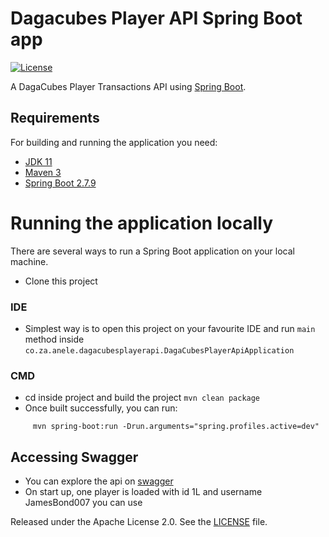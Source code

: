# Dagacubes Player API Spring Boot app

[![License](http://img.shields.io/:license-apache-blue.svg)](http://www.apache.org/licenses/LICENSE-2.0.html)

A DagaCubes Player Transactions API using [Spring Boot](http://projects.spring.io/spring-boot/).

## Requirements

For building and running the application you need:

- [JDK 11](https://www.oracle.com/java/technologies/downloads/#java11)
- [Maven 3](https://maven.apache.org)
- [Spring Boot 2.7.9](https://docs.spring.io/spring-boot/docs/2.7.9/reference/html/)

# Running the application locally
There are several ways to run a Spring Boot application on your local machine.
- Clone this project

### IDE
- Simplest way is to open this project on your favourite IDE and
run `main` method inside `co.za.anele.dagacubesplayerapi.DagaCubesPlayerApiApplication`

### CMD
- cd inside project and build the project ```mvn clean package```
- Once built successfully, you can run:
```sbtshell
     mvn spring-boot:run -Drun.arguments="spring.profiles.active=dev"
```

## Accessing Swagger
- You can explore the api on [swagger](http://localhost:8080/swagger-ui/index.html)
- On start up, one player is loaded with id 1L and username JamesBond007 you can use

Released under the Apache License 2.0. See the [LICENSE](https://github.com/AneleMgciniMdolomba/dagacubes-player-api/blob/master/LICENSE) file.
